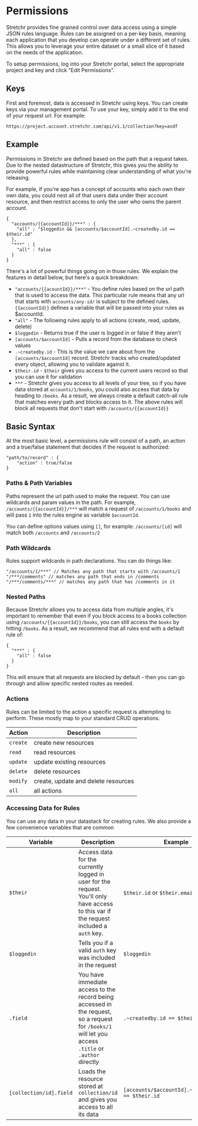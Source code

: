 # Permissions
Stretchr provides fine grained control over data access using a simple JSON rules language.  Rules can be assigned on a per-key basis, meaning each application that you develop can operate under a different set of rules.  This allows you to leverage your entire dataset or a small slice of it based on the needs of the application.

To setup permissions, log into your Stretchr portal, select the appropriate project and key and click "Edit Permissions".

## Keys
First and foremost, data is accessed in Stretchr using keys.  You can create keys via your management portal.  To use your key, simply add it to the end of your request url.  For example:
```
https://project.account.stretchr.com/api/v1.1/collection?key=asdf
```

## Example
Permissions in Stretchr are defined based on the path that a request takes.  Due to the nested datastructure of Stretchr, this gives you the ability to provide powerful rules while maintaining clear understanding of what you're releasing.

For example, if you're app has a concept of accounts who each own their own data, you could nest all of that users data under their account resource, and then restrict access to only the user who owns the parent account.

```
{
  "accounts/{{accountId}}/***" : {
    "all" : "$loggedin && [accounts/$accountId].~createdby.id == $their.id"
  },
  "***" : {
    "all" : false
  }
}
```
There's a lot of powerful things going on in those rules.  We explain the features in detail below, but here's a quick breakdown:

 * `"accounts/{{acountId}}/***"` - You define rules based on the url path that is used to access the data.  This particular rule means that any url that starts with `accounts/any-id/` is subject to the defined rules. `{{accountId}}` defines a variable that will be passed into your rules as $accountId.
 * `"all"` - The following rules apply to all actions (create, read, update, delete)
 * `$loggedin` - Returns true if the user is logged in or false if they aren't
 * `[accounts/$accountId]` - Pulls a record from the database to check values
 * `.~createdby.id` - This is the value we care about from the `[accounts/$accountId]` record.  Stretchr tracks who created/updated every object, allowing you to validate against it.
 * `$their.id` - `$their` gives you access to the current users record so that you can use it for validation
 * `***` - Stretchr gives you access to all levels of your tree, so if you have data stored at `accounts/1/books`, you could also access that data by heading to `/books`.  As a result, we always create a default catch-all rule that matches every path and blocks access to it.  The above rules will block all requests that don't start with `/accounts/{{accountId}}`

## Basic Syntax
At the most basic level, a permissions rule will consist of a path, an action and a true/false statement that decides if the request is authorized:

```
"path/to/record" : {
	"action" : true/false
}
```

### Paths & Path Variables

Paths represent the url path used to make the request.  You can use wildcards and param values in the path.  For example, `/accounts/{{accountId}}/***` will match a request of `/accounts/1/books` and will pass `1` into the rules engine as variable `$accountId`.

You can define options values using `[]`, for example: `/accounts/[id]` will match both `/accounts` and `/accounts/2`

### Path Wildcards
Rules support wildcards in path declarations.  You can do things like:
```
"/accounts/1/***" // Matches any path that starts with /accounts/1
"/***/comments" // matches any path that ends in /comments
"/***/comments/***" // matches any path that has /comments in it
```

### Nested Paths

Because Stretchr allows you to access data from multiple angles, it's important to remember that even if you block access to a books collection using `/accounts/{{accountId}}/books`, you can still access the `books` by hitting `/books`.  As a result, we recommend that all rules end with a default rule of:
```
{
  "***" : {
    "all" : false
  }
}
```
This will ensure that all requests are blocked by default - then you can go through and allow specific nested routes as needed.

### Actions
Rules can be limited to the action a specific request is attempting to perform.  These mostly map to your standard CRUD operations.

| Action | Description |
| --- | --- |
| `create` | create new resources |
| `read` | read resources |
| `update` | update existing resources |
| `delete` | delete resources |
| `modify` | create, update and delete resources |
| `all` | all actions |

### Accessing Data for Rules
You can use any data in your datastack for creating rules.  We also provide a few convenience variables that are common

| Variable | Description | Example |
| --- | --- | --- | 
| `$their` | Access data for the currently logged in user for the request.  You'll only have access to this var if the request included a `auth` key. | `$their.id` or `$their.email` |
| `$loggedin` | Tells you if a valid `auth` key was included in the request | `$loggedin` |
| `.field` | You have immediate access to the record being accessed in the request, so a request for `/books/1` will let you access `.title` or `.author` directly | `.~createdby.id == $their.id` |
| `[collection/id].field` | Loads the resource stored at `collection/id` and gives you access to all its data | `[accounts/$accountId].~createdby.id == $their.id` |

